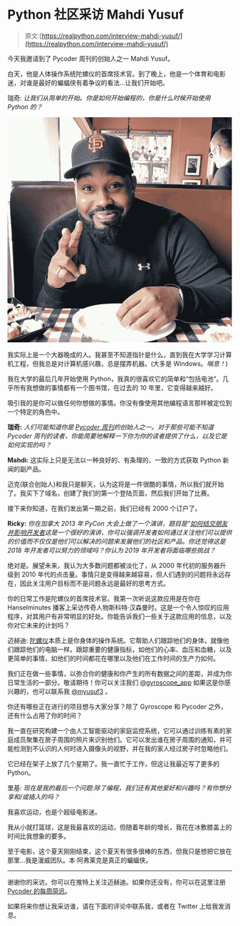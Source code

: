 # Python 社区采访 Mahdi Yusuf

> 原文:[https://realpython.com/interview-mahdi-yusuf/](https://realpython.com/interview-mahdi-yusuf/)

今天我邀请到了 Pycoder 周刊的创始人之一 Mahdi Yusuf。

白天，他是人体操作系统陀螺仪的首席技术官。到了晚上，他是一个体育和电影迷，对谁是最好的蝙蝠侠有着争议的看法…让我们开始吧。

瑞奇: *让我们从简单的开始。你是如何开始编程的，你是什么时候开始使用 Python 的？*

![Mahdi Yusuf](img/60380077c47d948ce2b7f1e6adf9c3e6.png)

我实际上是一个大器晚成的人。我甚至不知道指针是什么，直到我在大学学习计算机工程，但我总是对计算机感兴趣，总是摆弄机器。(大多是 Windows。*喘息！*)

我在大学的最后几年开始使用 Python，我真的很喜欢它的简单和“包括电池”。几乎所有我想做的事情都有一个图书馆，在过去的 10 年里，它变得越来越好。

吸引我的是你可以做任何你想做的事情。你没有像使用其他编程语言那样被定位到一个特定的角色中。

**瑞奇:** *人们可能知道你是 [Pycoder 周刊](https://pycoders.com/)的创始人之一。对于那些可能不知道 Pycoder 周刊的读者，你能简要地解释一下你为你的读者提供了什么，以及它是如何实现的吗？*

**Mahdi:** 这实际上只是无法以一种良好的、有条理的、一致的方式获取 Python 新闻的副产品。

迈克(联合创始人)和我只是聊天，认为这将是一件很酷的事情，所以我们就开始了。我买下了域名，创建了我们的第一个登陆页面，然后我们开始了比赛。

接下来你知道，在我们发出第一期之前，我们已经有 2000 个订户了。

**Ricky:** *你在加拿大 2013 年 PyCon 大会上做了一个演讲，题目是“[如何结交朋友并影响开发者](https://www.youtube.com/watch?v=x1igB5fk13k)这是一个很好的演讲，你可以强调开发者如何通过关注他们可以提供的价值而不仅仅是他们可以解决的问题来发展他们的社区和产品。你还觉得这是 2018 年开发者可以努力的领域吗？你认为 2019 年开发者将面临哪些挑战？*

绝对是。展望未来，我认为大多数问题都被淡化了，从 2000 年代初的服务器升级到 2010 年代的点击量。事情只是变得越来越容易，但人们遇到的问题将永远存在，因此关注用户目标而不是问题永远是最好的思考方式。

你的日常工作是陀螺仪的首席技术官。我第一次听说这款应用是在你在 Hanselminutes 播客上采访传奇人物斯科特·汉森曼时。这是一个令人惊叹的应用程序，对其用户有非常明显的好处。你能告诉我们一些关于这款应用的信息，以及你对它未来的计划吗？

迈赫迪: [陀螺仪](https://gyrosco.pe/)本质上是你身体的操作系统。它帮助人们跟踪他们的身体，就像他们跟踪他们的电脑一样。跟踪重要的健康指标，如他们的心率、血压和血糖，以及更简单的事情，如他们的时间都花在哪里以及他们在工作时间的生产力如何。

我们正在做一些事情，以弥合你的健康和你产生的所有数据之间的差距，并成为你日常生活的一部分。敬请期待！你可以关注我们 [@gyroscope_app](https://twitter.com/gyroscope_app) 如果这是你感兴趣的，也可以联系我 [@myusuf3](https://twitter.com/myusuf3) 。

你还有哪些正在进行的项目想与大家分享？除了 Gyroscope 和 Pycoder 之外，还有什么占用了你的时间？

我一直在研究构建一个由人工智能驱动的家庭监控系统，它可以通过训练有素的家庭成员聚集在房子周围的照片来识别他们。它可以发出谁在房子周围的通知，并可能检测到不认识的人何时进入摄像头的视野，并在我的家人经过房子时忽略他们。

它已经在架子上放了几个星期了。我一直忙于工作，但这让我最近写了更多的 Python。

里基: *现在是我的最后一个问题:除了编程，我们还有其他爱好和兴趣吗？有你想分享和/或插入的吗？*

我喜欢运动，也是个超级电影迷。

我从小就打篮球，这是我最喜欢的运动，但随着年龄的增长，我花在冰敷膝盖上的时间比我想象的要多。

至于电影，这个夏天刚刚结束，这个夏天有很多很棒的东西，但我只是想把它放在那里…我是漫威团队。本·阿弗莱克是真正的蝙蝠侠。

* * *

谢谢你的采访。你可以在推特上关注迈赫迪。如果你还没有，你可以在这里注册 [Pycoder 的每周简讯](https://pycoders.com/)。

如果将来你想让我采访谁，请在下面的评论中联系我，或者在 Twitter 上给我发消息。